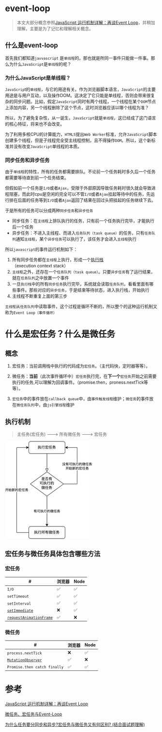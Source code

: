 # event-loop 

> 本文大部分概念参照[JavaScript 运行机制详解：再谈Event Loop](https://www.ruanyifeng.com/blog/2014/10/event-loop.html)，并稍加理解，主要是为了记忆和理解相关概念。

## 什么是event-loop



首先我们都知道`javvascript` 是`单线程`的，那也就是所同一事件只能做一件事。那么为什么`JavaScript`是`单线程`的呢？



### 为什么JavaScript是单线程？



`JavaScrip`t的`单线程`，与它的用途有关。作为浏览器脚本语言，`JavaScript`的主要用途是与用户互动，以及操作DOM。这决定了它只能是单线程，否则会带来很复杂的同步问题。比如，假定`JavaScript`同时有两个线程，一个线程在某个`DOM`节点上添加内容，另一个线程删除了这个节点，这时浏览器应该以哪个线程为准？



所以，为了避免复杂性，从一诞生，`JavaScript`就是`单线程`，这已经成了这门语言的核心特征，将来也不会改变。



为了利用多核CPU的计算能力，`HTML5`提出`Web Worker`标准，允许`JavaScript`脚本创建多个线程，但是子线程完全受主线程控制，且不得操作`DOM`。所以，这个新标准并没有改变`JavaScript`单线程的本质。



### 同步任务和异步任务



由于`单线程`的特性，所有的任务都需要排队。不论前一个任务耗时多久后一个任务都需要等待直到前一个任务结束。



但假如前一个任务是`I/O`或者`Ajax`，受限于外部原因导致任务耗时很久就会导致进程阻塞，而此时cpu是空闲的完全可以不管`I/O`或者`Ajax`挂起等待中的任务，先运行排在后面的任务等到`I/O`或者`Ajax`返回了结果在回过头把挂起的任务继续下去。



于是所有的任务可以分成两种`同步任务`和`异步任务`

* 同步任务：在`主线程`上排队执行的任务，只有前一个任务执行完毕，才能执行后一个任务
* 异步任务：不进入主线程、而进入`任务队列（task queue）`的任务，只有`任务队列`通知`主线程`，某个`异步任务`可以执行了，该任务才会进入`主线程`执行



所以`javascript`的事件运行机制如下：

1. 所有同步任务都在`主线程`上执行，形成一个[执行栈](https://www.ruanyifeng.com/blog/2013/11/stack.html)（execution context stack）
2. `主线程`之外，还存在一个`任务队列（task queue）`。只要`异步任务`有了运行结果，就在`任务队列`之中放置一个事件
3. 一旦`执行栈`中的所有`同步任务`执行完毕，系统就会读取`任务队列`，看看里面有哪些事件。那些对应的`异步任务`，于是结束等待状态，进入执行栈，开始执行
4. 主线程不断重复上面的第三步

`主线程`从`任务队列`中读取事件，这个过程是循环不断的，所以整个的这种运行机制又称为`Event Loop（事件循环）`



# 什么是宏任务？什么是微任务

## 概念

1. 宏任务：当前调用栈中执行的代码成为`宏任务`。（主代码快，定时器等等）。

2. 微任务：**当前**（此次事件循环中）`宏任务`执行完，在**下一个**`宏任务`开始之前需要执行的任务,可以理解为回调事件。（promise.then，proness.nextTick等等）。

3. `宏任务`中的事件放在`callback queue`中，由`事件触发线程`维护；`微任务`的事件放在`微任务队列`中，由`js引擎线程`维护

## 执行机制

> 主任务(宏任务) ---> 所有微任务 ---> 宏任务

![执行机制](assets/%E5%BE%AE%E4%BB%BB%E5%8A%A1%E3%80%81%E5%AE%8F%E4%BB%BB%E5%8A%A1%E4%B8%8EEvent-Loop.assets/%E6%89%A7%E8%A1%8C%E6%9C%BA%E5%88%B6.png)

## 宏任务与微任务具体包含哪些方法

### 宏任务

| #                                                            | 浏览器 | Node |
| ------------------------------------------------------------ | ------ | ---- |
| `I/O`                                                        | ✅      | ✅    |
| `setTimeout`                                                 | ✅      | ✅    |
| `setInterval`                                                | ✅      | ✅    |
| [`setImmediate`](https://developer.mozilla.org/zh-CN/docs/Web/API/Window/setImmediate) | ❌      | ✅    |
| [`requestAnimationFrame`](https://developer.mozilla.org/zh-CN/docs/Web/API/Window/requestAnimationFrame) | ✅      | ❌    |

### 微任务

| #                                                            | 浏览器 | Node |
| ------------------------------------------------------------ | ------ | ---- |
| `process.nextTick`                                           | ❌      | ✅    |
| [`MutationObserver`](https://developer.mozilla.org/zh-CN/docs/Web/API/MutationObserver) | ✅      | ❌    |
| `Promise.then catch finally`                                 | ✅      | ✅    |

# 参考

[JavaScript 运行机制详解：再谈Event Loop](https://www.ruanyifeng.com/blog/2014/10/event-loop.html)

[微任务、宏任务与Event-Loop](https://juejin.cn/post/6844903657264136200)

[为什么任务要分同步和异步?宏任务与微任务又有何区别? (结合面试题理解)](https://segmentfault.com/a/1190000040504943)
